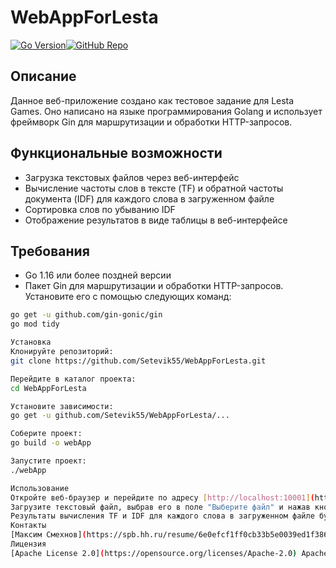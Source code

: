 # WebAppForLesta

[![Go Version](https://img.shields.io/badge/Go-1.16%20%7C%201.17-blue.svg)](https://golang.org/doc/)[![GitHub Repo](https://img.shields.io/badge/GitHub-Repo-blue.svg)](https://github.com/Setevik55/WebAppForLesta)

## Описание

Данное веб-приложение создано как тестовое задание для Lesta Games. Оно написано на языке программирования Golang и использует фреймворк Gin для маршрутизации и обработки HTTP-запросов.

## Функциональные возможности

* Загрузка текстовых файлов через веб-интерфейс
* Вычисление частоты слов в тексте (TF) и обратной частоты документа (IDF) для каждого слова в загруженном файле
* Сортировка слов по убыванию IDF
* Отображение результатов в виде таблицы в веб-интерфейсе

## Требования

* Go 1.16 или более поздней версии
* Пакет Gin для маршрутизации и обработки HTTP-запросов. Установите его с помощью следующих команд:
```bash
go get -u github.com/gin-gonic/gin
go mod tidy

Установка
Клонируйте репозиторий:
git clone https://github.com/Setevik55/WebAppForLesta.git

Перейдите в каталог проекта:
cd WebAppForLesta

Установите зависимости:
go get -u github.com/Setevik55/WebAppForLesta/...

Соберите проект:
go build -o webApp

Запустите проект:
./webApp

Использование
Откройте веб-браузер и перейдите по адресу [http://localhost:10001](http://localhost:10001), чтобы открыть главную страницу приложения.
Загрузите текстовый файл, выбрав его в поле "Выберите файл" и нажав кнопку "Загрузить".
Результаты вычисления TF и IDF для каждого слова в загруженном файле будут отображаться в виде таблицы на той же странице.
Контакты
[Максим Смехнов](https://spb.hh.ru/resume/6e0efcf1ff0cb33b5e0039ed1f386761634e69) Максим Смехнов - Разработчик проекта
Лицензия
[Apache License 2.0](https://opensource.org/licenses/Apache-2.0) Apache License 2.0